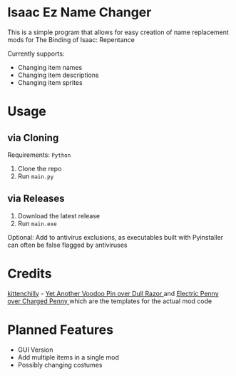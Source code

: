 # Isaac Ez Name Changer
This is a simple program that allows for easy creation of name replacement mods for The Binding of Isaac: Repentance
 
Currently supports: 
- Changing item names
- Changing item descriptions
- Changing item sprites

# Usage
## via Cloning
Requirements: `Python`
1. Clone the repo
2. Run `main.py`

## via Releases
1. Download the latest release
2. Run `main.exe`

Optional: Add to antivirus exclusions, as executables built with Pyinstaller can often be false flagged by antiviruses

# Credits
[kittenchilly](https://github.com/kittenchilly) - [Yet Another Voodoo Pin over Dull Razor
](https://steamcommunity.com/sharedfiles/filedetails/?id=2586699693) and [Electric Penny over Charged Penny
](https://steamcommunity.com/sharedfiles/filedetails/?id=2606524433) which are the templates for the actual mod code

# Planned Features
- GUI Version
- Add multiple items in a single mod
- Possibly changing costumes

